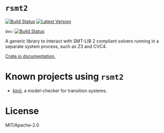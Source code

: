 # `rsmt2`

[![Build Status](https://travis-ci.org/kino-mc/rsmt2.svg?branch=master)](https://travis-ci.org/kino-mc/rsmt2) [![Latest Version](https://img.shields.io/crates/v/rsmt2.svg)](https://crates.io/crates/rsmt2)

`dev`: [![Build Status](https://travis-ci.org/kino-mc/rsmt2.svg?branch=dev)](https://travis-ci.org/kino-mc/rsmt2)

A generic library to interact with SMT-LIB 2 compliant solvers running in a separate system process, such as Z3 and CVC4.

[Crate.io documentation.][doc]



# Known projects using `rsmt2`

- [kinō][kino], a model-checker for transition systems.

# License

MIT/Apache-2.0

[doc]: https://docs.rs/rsmt2 (Documentation)
[kino]: https://github.com/kino-mc/kino (kino)